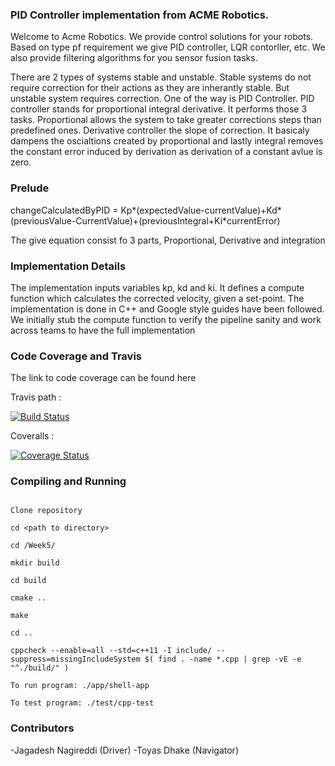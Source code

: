 ### PID Controller implementation from ACME Robotics.

Welcome to Acme Robotics. We provide control solutions for your robots. Based on type pf requirement we give PID controller, LQR contorller, etc. We also provide filtering algorithms for you sensor fusion tasks.

There are 2 types of systems stable and unstable. Stable systems do not require correction for their actions as they are inherantly stable. But unstable system requires correction. One of the way is PID Controller. PID controller stands for proportional integral derivative. It performs those 3 tasks. Proportional allows the system to take greater corrections steps than predefined ones. Derivative controller the slope of correction. It basicaly dampens the oscialtions created by proportional and lastly integral removes the constant error induced by derivation as derivation of a constant avlue is zero.
### Prelude

changeCalculatedByPID = Kp*(expectedValue-currentValue)+Kd*(previousValue-CurrentValue)+(previousIntegral+Ki*currentError) 

The give equation consist fo 3 parts, Proportional, Derivative and integration
### Implementation Details

The implementation inputs variables kp, kd and ki. It defines a compute function which calculates the corrected velocity, given a set-point. The implementation is done in C++ and Google style guides have been followed. We initially stub the compute function to verify the pipeline sanity and work across teams to have the full implementation

### Code Coverage and Travis

The link to code coverage can be found here

Travis path :

[![Build Status](https://travis-ci.org/shivamakhauri04/cpp-boilerplate.svg?branch=master)](https://travis-ci.org/shivamakhauri04/cpp-boilerplate)

Coveralls :

[![Coverage Status](https://coveralls.io/repos/github/NJNischal/cpp-boilerplate/badge.svg?branch=master)](https://coveralls.io/github/NJNischal/cpp-boilerplate?branch=master)

### Compiling and Running

```

Clone repository

cd <path to directory>

cd /Week5/

mkdir build

cd build

cmake ..

make

cd ..

cppcheck --enable=all --std=c++11 -I include/ --suppress=missingIncludeSystem $( find . -name *.cpp | grep -vE -e "^./build/" )

To run program: ./app/shell-app

To test program: ./test/cpp-test

```

### Contributors

-Jagadesh Nagireddi (Driver)
-Toyas Dhake (Navigator)
